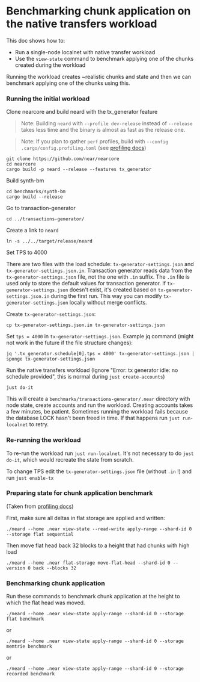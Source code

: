 # Benchmarking chunk application on the native transfers workload

This doc shows how to:
* Run a single-node localnet with native transfer workload
* Use the `view-state` command to benchmark applying one of the chunks created during the workload

Running the workload creates ~realistic chunks and state and then we can benchmark applying one of the chunks using this.

### Running the initial workload

Clone nearcore and build neard with the tx_generator feature
> Note: Building `neard` with `--profile dev-release` instead of `--release` takes less time and the binary is almost as fast as the release one.

> Note: If you plan to gather `perf` profiles, build with `--config .cargo/config.profiling.toml` (see [profiling docs](profiling.md))

```shell
git clone https://github.com/near/nearcore
cd nearcore
cargo build -p neard --release --features tx_generator
```

Build synth-bm
```shell
cd benchmarks/synth-bm
cargo build --release
```

Go to transaction-generator
```shell
cd ../transactions-generator/
```

Create a link to `neard`
```shell
ln -s ../../target/release/neard
```

Set TPS to 4000

There are two files with the load schedule: `tx-generator-settings.json` and `tx-generator-settings.json.in`.
Transaction generator reads data from the `tx-generator-settings.json` file, not the one with `.in` suffix. The `.in` file is used only to store the default values for transaction generator. If `tx-generator-settings.json` doesn't exist, it's created based on `tx-generator-settings.json.in` during the first run.
This way you can modify `tx-generator-settings.json` locally without merge conflicts.

Create `tx-generator-settings.json`:
```shell
cp tx-generator-settings.json.in tx-generator-settings.json
```

Set `tps = 4000` in `tx-generator-settings.json`. Example jq command (might not work in the future if the file structure changes):
```shell
jq '.tx_generator.schedule[0].tps = 4000' tx-generator-settings.json | sponge tx-generator-settings.json
```

Run the native transfers workload (Ignore "Error: tx generator idle: no schedule provided", this is normal during `just create-accounts`)
```shell
just do-it
```

This will create a `benchmarks/transactions-generator/.near` directory with node state, create accounts and run the workload.
Creating accounts takes a few minutes, be patient.
Sometimes running the workload fails because the database LOCK hasn't been freed in time. If that happens run `just run-localnet` to retry.

### Re-running the workload

To re-run the workload run `just run-localnet`. It's not necessary to do `just do-it`, which would recreate the state from scratch.

To change TPS edit the `tx-generator-settings.json` file (without `.in` !) and run `just enable-tx`

### Preparing state for chunk application benchmark

(Taken from [profiling docs](profiling.md))

First, make sure all deltas in flat storage are applied and written:

```shell
./neard --home .near view-state --read-write apply-range --shard-id 0 --storage flat sequential
```

Then move flat head back 32 blocks to a height that had chunks with high load
```shell
./neard --home .near flat-storage move-flat-head --shard-id 0 --version 0 back --blocks 32
```

### Benchmarking chunk application

Run these commands to benchmark chunk application at the height to which the flat head was moved.

```shell
./neard --home .near view-state apply-range --shard-id 0 --storage flat benchmark
```

or

```shell
./neard --home .near view-state apply-range --shard-id 0 --storage memtrie benchmark
```

or

```shell
./neard --home .near view-state apply-range --shard-id 0 --storage recorded benchmark
```